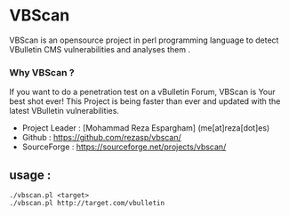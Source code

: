 VBScan 
======

VBScan is an opensource project in perl programming language to detect VBulletin CMS vulnerabilities and analyses them .

### Why VBScan ?

If you want to do a penetration test on a vBulletin Forum, VBScan is Your best shot ever!
This Project is being faster than ever and updated with the latest VBulletin vulnerabilities.



*    Project Leader     :   [Mohammad Reza Espargham] (me[at]reza[dot]es)
*    Github      :   https://github.com/rezasp/vbscan/
*    SourceForge :   https://sourceforge.net/projects/vbscan/


usage :
------
```	
./vbscan.pl <target>
./vbscan.pl http://target.com/vbulletin
```
